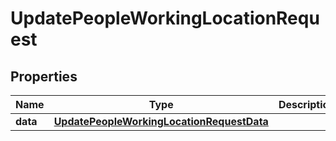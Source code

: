 

# UpdatePeopleWorkingLocationRequest


## Properties

| Name | Type | Description | Notes |
|------------ | ------------- | ------------- | -------------|
|**data** | [**UpdatePeopleWorkingLocationRequestData**](UpdatePeopleWorkingLocationRequestData.md) |  |  |



